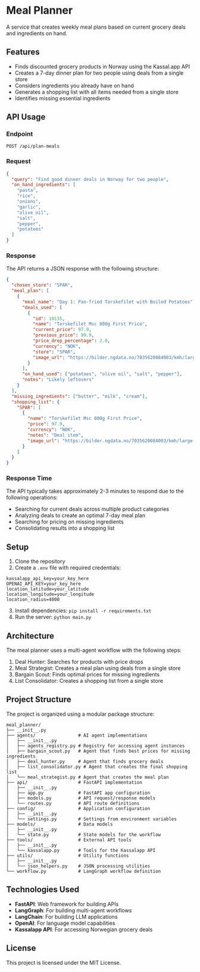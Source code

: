 # Meal Planner

A service that creates weekly meal plans based on current grocery deals and ingredients on hand.

## Features

- Finds discounted grocery products in Norway using the Kassal.app API
- Creates a 7-day dinner plan for two people using deals from a single store
- Considers ingredients you already have on hand
- Generates a shopping list with all items needed from a single store
- Identifies missing essential ingredients

## API Usage

### Endpoint

```
POST /api/plan-meals
```

### Request

```json
{
  "query": "Find good dinner deals in Norway for two people",
  "on_hand_ingredients": [
    "pasta",
    "rice",
    "onions",
    "garlic",
    "olive oil",
    "salt",
    "pepper",
    "potatoes"
  ]
}
```

### Response

The API returns a JSON response with the following structure:

```json
{
  "chosen_store": "SPAR",
  "meal_plan": [
    {
      "meal_name": "Day 1: Pan-fried Torskefilet with Boiled Potatoes",
      "deals_used": [
        {
          "id": 10135,
          "name": "Torskefilet Msc 800g First Price",
          "current_price": 97.9,
          "previous_price": 99.9,
          "price_drop_percentage": 2.0,
          "currency": "NOK",
          "store": "SPAR",
          "image_url": "https://bilder.ngdata.no/7035620084003/kmh/large.jpg"
        }
      ],
      "on_hand_used": ["potatoes", "olive oil", "salt", "pepper"],
      "notes": "Likely leftovers"
    }
  ],
  "missing_ingredients": ["butter", "milk", "cream"],
  "shopping_list": {
    "SPAR": [
      {
        "name": "Torskefilet Msc 800g First Price",
        "price": 97.9,
        "currency": "NOK",
        "notes": "Deal item",
        "image_url": "https://bilder.ngdata.no/7035620084003/kmh/large.jpg"
      }
    ]
  }
}
```

### Response Time

The API typically takes approximately 2-3 minutes to respond due to the following operations:

- Searching for current deals across multiple product categories
- Analyzing deals to create an optimal 7-day meal plan
- Searching for pricing on missing ingredients
- Consolidating results into a shopping list

## Setup

1. Clone the repository
2. Create a `.env` file with required credentials:

```
kassalapp_api_key=your_key_here
OPENAI_API_KEY=your_key_here
location_latitude=your_latitude
location_longitude=your_longitude
location_radius=4000
```

3. Install dependencies: `pip install -r requirements.txt`
4. Run the server: `python main.py`

## Architecture

The meal planner uses a multi-agent workflow with the following steps:

1. Deal Hunter: Searches for products with price drops
2. Meal Strategist: Creates a meal plan using deals from a single store
3. Bargain Scout: Finds optimal prices for missing ingredients
4. List Consolidator: Creates a shopping list from a single store

## Project Structure

The project is organized using a modular package structure:

```
meal_planner/
├── __init__.py
├── agents/                # AI agent implementations
│   ├── __init__.py
│   ├── agents_registry.py # Registry for accessing agent instances
│   ├── bargain_scout.py   # Agent that finds best prices for missing ingredients
│   ├── deal_hunter.py     # Agent that finds grocery deals
│   ├── list_consolidator.py # Agent that creates the final shopping list
│   └── meal_strategist.py # Agent that creates the meal plan
├── api/                   # FastAPI implementation
│   ├── __init__.py
│   ├── app.py             # FastAPI app configuration
│   ├── models.py          # API request/response models
│   └── routes.py          # API route definitions
├── config/                # Application configuration
│   ├── __init__.py
│   └── settings.py        # Settings from environment variables
├── models/                # Data models
│   ├── __init__.py
│   └── state.py           # State models for the workflow
├── tools/                 # External API tools
│   ├── __init__.py
│   └── kassalapp.py       # Tools for the Kassalapp API
├── utils/                 # Utility functions
│   ├── __init__.py
│   └── json_helpers.py    # JSON processing utilities
└── workflow.py            # LangGraph workflow definition
```

## Technologies Used

- **FastAPI**: Web framework for building APIs
- **LangGraph**: For building multi-agent workflows
- **LangChain**: For building LLM applications
- **OpenAI**: For language model capabilities
- **Kassalapp API**: For accessing Norwegian grocery deals

## License

This project is licensed under the MIT License.
